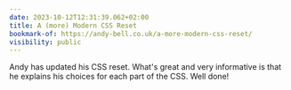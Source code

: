 ```yaml
---
date: 2023-10-12T12:31:39.062+02:00
title: A (more) Modern CSS Reset
bookmark-of: https://andy-bell.co.uk/a-more-modern-css-reset/
visibility: public
---
```


Andy has updated his CSS reset. What's great and very informative is that he explains his choices for each part of the CSS. Well done!
